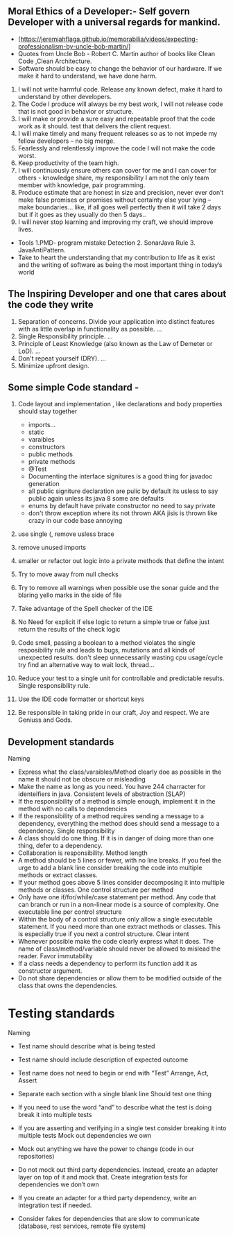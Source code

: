 
## Moral Ethics of a Developer:-  Self govern Developer with a universal regards for mankind.
* [https://jeremiahflaga.github.io/memorabilia/videos/expecting-professionalism-by-uncle-bob-martin/] 
* Quotes from Uncle Bob -  Robert C. Martin author of books like Clean Code ,Clean Architecture. 
* Software should be easy to change the behavior of our hardware. If we make it hard to understand, we have done harm. 
1. I will not write harmful code. Release any known defect, make it hard to understand by other developers. 
2. The Code I produce will always be my best work, I will not release code that is not good in behavior or structure. 
3. I will make or provide a sure easy and repeatable proof that the code work as it should. test that delivers the client request. 
4. I will make timely and many frequent releases so as to not impede my fellow developers – no big merge. 
5. Fearlessly and relentlessly improve the code I will not make the code worst. 
6. Keep productivity of the team high. 
7. I will continuously ensure others can cover for me and I can cover for others  - knowledge share, my responsibility I am not the only team member with knowledge, pair programming. 
8. Produce estimate that are honest in size and precision, never ever don’t make false promises or promises without certainty else your lying – make boundaries… like, if all goes well perfectly then it will take 2 days but if it goes as they usually do then 5 days.. 
9. I will never stop learning and improving my craft, we should improve lives. 
* Tools  1.PMD- program mistake Detection   2. SonarJava  Rule  3. JavaAntiPattern. 
* Take to heart the understanding that my contribution to life as it exist and the writing of software as being the most important thing in today’s world

## The Inspiring Developer and one that cares about the code they write
1. Separation of concerns. Divide your application into distinct features with as little overlap in functionality as possible. ... 
2. Single Responsibility principle. ... 
3. Principle of Least Knowledge (also known as the Law of Demeter or LoD). ...  
4. Don't repeat yourself (DRY). ...  
5. Minimize upfront design. 

## Some simple Code standard -

1. Code layout and implementation , like declarations and body properties should stay together 

   * imports... 
   * static 
   * varaibles 
   * constructors 
   * public methods 
   * private methods 
   * @Test 
   * Documenting the interface signitures is a good thing for javadoc generation
   * all public signiture declaration are pulic by default its usless to say public again unless its java 8 some are defaults  
   * enums by default have private constructor no need to say private 
   * don't throw exception where its not thrown AKA jisis is thrown like crazy in our code base annoying 
  
2. use single (, remove usless brace
3. remove unused imports
4. smaller or refactor out logic into a private methods that define the intent
5. Try to move away from null checks
6. Try to remove all warnings when possible use the sonar guide and the blaring yello marks in the side of file
7. Take advantage of the Spell checker of the IDE
8. No Need for explicit if else logic to return a simple true or false just return the results of the check logic
9. Code smell, passing a boolean to a method violates the single resposibility rule and leads to bugs,
   mutations and all kinds of unexpected results.
   don't sleep unnecessarily wasting cpu usage/cycle try find an alternative way to wait  lock, thread...
10. Reduce your test to a single unit for controllable and predictable results. Single responsibility rule.
11. Use the IDE code formatter or shortcut keys
12. Be responsible in taking pride in our craft, Joy and respect. We are Geniuss and Gods.

## Development standards
Naming
* Express what the class/varaibles/Method  clearly doe as possible in the name it should not be obscure or misleading
* Make the name as long as you need. You have 244 charracter for identeifiers in java.
Consistent levels of abstraction (SLAP)
*	If the responsibility of a method is simple enough, implement it in the method with no calls to dependencies
*	If the responsibility of a method requires sending a message to a dependency, everything the method does should send a message to a dependency.
Single responsibility
*	A class should do one thing.  If it is in danger of doing more than one thing, defer to a dependency.
*	Collaboration is responsibility.
Method length
*	A method should be 5 lines or fewer, with no line breaks.  If you feel the urge to add a blank line consider breaking the code into multiple methods or extract classes.
*	If your method goes above 5 lines consider decomposing it into multiple methods or classes.
One control structure per method
*	Only have one if/for/while/case statement per method.  Any code that can branch or run in a non-linear mode is a source of complexity.
One executable line per control structure
*	Within the body of a control structure only allow a single executable statement.  If you need more than one extract methods or classes.  This is especially true if you next a control structure.
Clear intent
*	Whenever possible make the code clearly express what it does.  The name of class/method/variable should never be allowed to mislead the reader.
Favor immutability
*	If a class needs a dependency to perform its function add it as constructor argument.
*	Do not share dependencies or allow them to be modified outside of the class that owns the dependencies.

# Testing standards
Naming
*	Test name should describe what is being tested
*	Test name should include description of expected outcome
*	Test name does not need to begin or end with “Test”
Arrange, Act, Assert
*	Separate each section with a single blank line
Should test one thing
*	If you need to use the word “and” to describe what the test is doing break it into multiple tests
*	If you are asserting and verifying in a single test consider breaking it into multiple tests
Mock out dependencies we own
*	Mock out anything we have the power to change (code in our repositories)
*	Do not mock out third party dependencies.  Instead, create an adapter layer on top of it and mock that.
Create integration tests for dependencies we don’t own

*	If you create an adapter for a third party dependency, write an integration test if needed.
*	Consider fakes for dependencies that are slow to communicate (database, rest services, remote file system)

  



